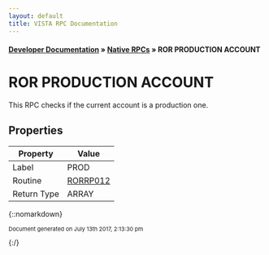```yaml
---
layout: default
title: VISTA RPC Documentation
---
```


#### [Developer Documentation](../index) &#187; [Native RPCs](TableOfContents) &#187; ROR PRODUCTION ACCOUNT<br/>
# ROR PRODUCTION ACCOUNT

This RPC checks if the current account is a production one.

## Properties

Property | Value
--- | ---
Label | PROD
Routine | [RORRP012](http://code.osehra.org/dox/Routine_RORRP012_source.html)
Return Type | ARRAY




{::nomarkdown} <br/><p style="font-size: 11px">Document generated on July 13th 2017, 2:13:30 pm</p>{:/}